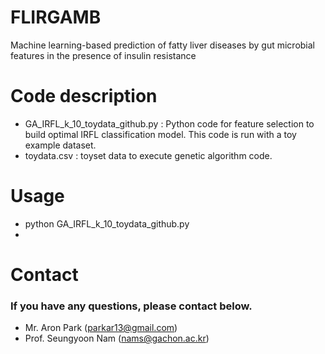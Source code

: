 # FLIRGAMB
Machine learning-based prediction of fatty liver diseases by gut microbial features in the presence of insulin resistance

# Code description
- GA_IRFL_k_10_toydata_github.py : Python code for feature selection to build optimal IRFL classification model. This code is run with a toy example dataset.
- toydata.csv : toyset data to execute genetic algorithm code.

# Usage
- python GA_IRFL_k_10_toydata_github.py
- 
# Contact
### If you have any questions, please contact below.
- Mr. Aron Park (parkar13@gmail.com)
- Prof. Seungyoon Nam (nams@gachon.ac.kr)
